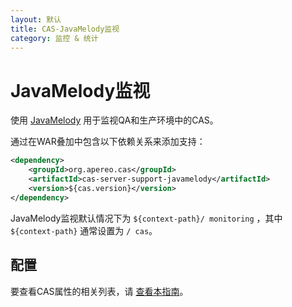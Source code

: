 ```yaml
---
layout: 默认
title: CAS-JavaMelody监视
category: 监控 & 统计
---
```


# JavaMelody监视

使用 [JavaMelody](https://github.com/javamelody/javamelody) 用于监视QA和生产环境中的CAS。

通过在WAR叠加中包含以下依赖关系来添加支持：

```xml
<dependency>
    <groupId>org.apereo.cas</groupId>
    <artifactId>cas-server-support-javamelody</artifactId>
    <version>${cas.version}</version>
</dependency>
```

JavaMelody监视默认情况下为 `${context-path}/ monitoring` ，其中 `${context-path}` 通常设置为 `/ cas`。

## 配置

要查看CAS属性的相关列表，请 [查看本指南](../configuration/Configuration-Properties.html#javamelody)。
